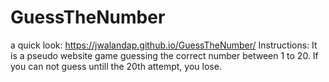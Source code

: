 # GuessTheNumber
a quick look: https://jwalandap.github.io/GuessTheNumber/
Instructions: It is a pseudo website game guessing the correct number between 1 to 20. If you can not guess untill the 20th attempt, you lose.
